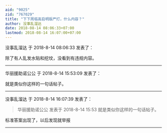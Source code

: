```yaml
---
aid: "9025"
zid: "767029"
title: "下下周临高启明版严打，什么内容？"
author: 没事乱溜达
date: 2018-08-14 08:06:33+07:00
lastmod: 2018-08-14 16:07:00+07:00
---
```


没事乱溜达 于 2018-8-14 08:06:33 发表了：

除了有人乱发水贴和挖坟，没看到有违规内容。

---

华丽援助诺公公 于 2018-8-14 15:53:09 发表了：

就是类似你这样的一句话帖子。

---

没事乱溜达 于 2018-8-14 16:07:39 发表了：

> 华丽援助诺公公 发表于 2018-8-14 15:53 就是类似你这样的一句话帖子。

标准答案出现了，以后发现就举报

---

